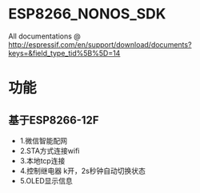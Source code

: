# ESP8266_NONOS_SDK

All documentations @ http://espressif.com/en/support/download/documents?keys=&field_type_tid%5B%5D=14

# 功能
## 基于ESP8266-12F

* 1.微信智能配网
* 2.STA方式连接wifi
* 3.本地tcp连接
* 4.控制继电器 k开，2s秒钟自动切换状态
* 5.OLED显示信息
